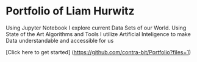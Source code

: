 # Portfolio of Liam Hurwitz

Using Jupyter Notebook I explore current Data Sets of our World. Using State of the Art Algorithms and Tools I utilize Artificial Inteligence to make Data understandable and accessible for us

[Click here to get started] (https://github.com/contra-bit/Portfolio?files=1)
